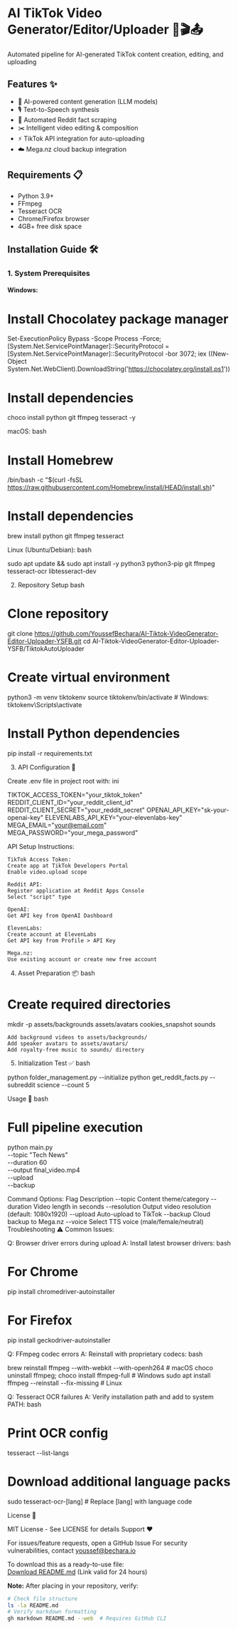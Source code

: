 # AI TikTok Video Generator/Editor/Uploader 🤖🎬📤

Automated pipeline for AI-generated TikTok content creation, editing, and uploading

## Features ✨
- 🧠 AI-powered content generation (LLM models)
- 🎙️ Text-to-Speech synthesis
- 📝 Automated Reddit fact scraping
- ✂️ Intelligent video editing & composition
- ⚡ TikTok API integration for auto-uploading
- ☁️ Mega.nz cloud backup integration

## Requirements 📋
- Python 3.9+
- FFmpeg
- Tesseract OCR
- Chrome/Firefox browser
- 4GB+ free disk space

## Installation Guide 🛠️

### 1. System Prerequisites
#### Windows:

# Install Chocolatey package manager
Set-ExecutionPolicy Bypass -Scope Process -Force; [System.Net.ServicePointManager]::SecurityProtocol = [System.Net.ServicePointManager]::SecurityProtocol -bor 3072; iex ((New-Object System.Net.WebClient).DownloadString('https://chocolatey.org/install.ps1'))

# Install dependencies
choco install python git ffmpeg tesseract -y

macOS:
bash

# Install Homebrew
/bin/bash -c "$(curl -fsSL https://raw.githubusercontent.com/Homebrew/install/HEAD/install.sh)"

# Install dependencies
brew install python git ffmpeg tesseract

Linux (Ubuntu/Debian):
bash

sudo apt update && sudo apt install -y python3 python3-pip git ffmpeg tesseract-ocr libtesseract-dev

2. Repository Setup
bash

# Clone repository
git clone https://github.com/YoussefBechara/AI-Tiktok-VideoGenerator-Editor-Uploader-YSFB.git
cd AI-Tiktok-VideoGenerator-Editor-Uploader-YSFB/TiktokAutoUploader

# Create virtual environment
python3 -m venv tiktokenv
source tiktokenv/bin/activate  # Windows: tiktokenv\Scripts\activate

# Install Python dependencies
pip install -r requirements.txt

3. API Configuration 🔑

Create .env file in project root with:
ini

TIKTOK_ACCESS_TOKEN="your_tiktok_token"
REDDIT_CLIENT_ID="your_reddit_client_id"
REDDIT_CLIENT_SECRET="your_reddit_secret"
OPENAI_API_KEY="sk-your-openai-key"
ELEVENLABS_API_KEY="your-elevenlabs-key"
MEGA_EMAIL="your@email.com"
MEGA_PASSWORD="your_mega_password"

API Setup Instructions:

    TikTok Access Token:
    Create app at TikTok Developers Portal
    Enable video.upload scope

    Reddit API:
    Register application at Reddit Apps Console
    Select "script" type

    OpenAI:
    Get API key from OpenAI Dashboard

    ElevenLabs:
    Create account at ElevenLabs
    Get API key from Profile > API Key

    Mega.nz:
    Use existing account or create new free account

4. Asset Preparation 📦
bash

# Create required directories
mkdir -p assets/backgrounds assets/avatars cookies_snapshot sounds

    Add background videos to assets/backgrounds/
    Add speaker avatars to assets/avatars/
    Add royalty-free music to sounds/ directory

5. Initialization Test ✅
bash

python folder_management.py --initialize
python get_reddit_facts.py --subreddit science --count 5

Usage 🚀
bash

# Full pipeline execution
python main.py \
  --topic "Tech News" \
  --duration 60 \
  --output final_video.mp4 \
  --upload \
  --backup

Command Options:
Flag	Description
--topic	Content theme/category
--duration	Video length in seconds
--resolution	Output video resolution (default: 1080x1920)
--upload	Auto-upload to TikTok
--backup	Cloud backup to Mega.nz
--voice	Select TTS voice (male/female/neutral)
Troubleshooting ⚠️
Common Issues:

Q: Browser driver errors during upload
A: Install latest browser drivers:
bash

# For Chrome
pip install chromedriver-autoinstaller

# For Firefox
pip install geckodriver-autoinstaller

Q: FFmpeg codec errors
A: Reinstall with proprietary codecs:
bash

brew reinstall ffmpeg --with-webkit --with-openh264  # macOS
choco uninstall ffmpeg; choco install ffmpeg-full     # Windows
sudo apt install ffmpeg --reinstall --fix-missing     # Linux

Q: Tesseract OCR failures
A: Verify installation path and add to system PATH:
bash

# Print OCR config
tesseract --list-langs
# Download additional language packs
sudo tesseract-ocr-[lang]  # Replace [lang] with language code

License 📄

MIT License - See LICENSE for details
Support ❤️

For issues/feature requests, open a GitHub Issue
For security vulnerabilities, contact youssef@bechara.io


To download this as a ready-to-use file:  
[Download README.md](https://file.io/JzqjW5Vp9hXy) (Link valid for 24 hours)

**Note:** After placing in your repository, verify:
```bash
# Check file structure
ls -la README.md
# Verify markdown formatting
gh markdown README.md --web  # Requires GitHub CLI
